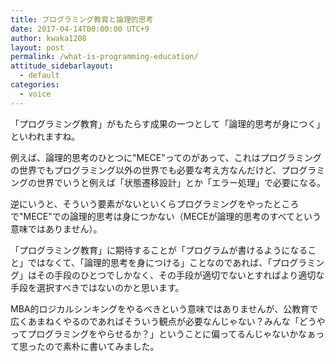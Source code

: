 ```yaml
---
title: プログラミング教育と論理的思考
date: 2017-04-14T00:00:00 UTC+9
author: kwaka1208
layout: post
permalink: /what-is-programming-education/
attitude_sidebarlayout:
  - default
categories:
  - voice
---
```

「プログラミング教育」がもたらす成果の一つとして「論理的思考が身につく」といわれますね。

例えば、論理的思考のひとつに"MECE"ってのがあって、これはプログラミングの世界でもプログラミング以外の世界でも必要な考え方なんだけど、プログラミングの世界でいうと例えば「状態遷移設計」とか「エラー処理」で必要になる。

逆にいうと、そういう要素がないといくらプログラミングをやったところで"MECE"での論理的思考は身につかない（MECEが論理的思考のすべてという意味ではありません）。

「プログラミング教育」に期待することが「プログラムが書けるようになること」ではなくて、「論理的思考を身につける」ことなのであれば、「プログラミング」はその手段のひとつでしかなく、その手段が適切でないとすればより適切な手段を選択すべきではないのかと思います。

MBA的ロジカルシンキングをやるべきという意味ではありませんが、公教育で広くあまねくやるのであればそういう観点が必要なんじゃない？みんな「どうやってプログラミングをやらせるか？」ということに偏ってるんじゃないかなぁって思ったので素朴に書いてみました。
